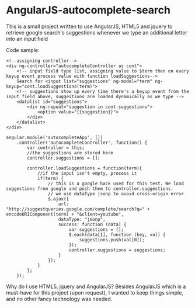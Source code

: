 # AngularJS-autocomplete-search
This is a small project written to use AngularJS, HTML5 and jquery to retrieve google search's suggestions whenever we type an additional letter into an input field

Code sample:
```
<!--assigning controller-->
<div ng-controller="autocompleteController as cont">
    <!-- input field type list, assigning value to $term then on every keyup event process value with function loadSuggestions-->
    Search for <input list="suggestions" ng-model="term" ng-keyup="cont.loadSuggestions(term)">
    <!-- suggestions show up every time there's a keyup event from the input field above, suggestions are loaded dynamically as we type -->
    <datalist id="suggestions">
        <div ng-repeat="suggestion in cont.suggestions">
            <option value="{{suggestion}}">
        </div>
    </datalist>
</div>
```

```
angular.module('autocompleteApp', [])
    .controller('autocompleteController', function() {
        var controller = this;
        //the suggestions are stored here
        controller.suggestions = [];

        controller.loadSuggestions = function(term){
            //if the input isn't empty, process it
            if(term) {
                // this is a google hack used for this test. We load suggestions from google and push them to controller.suggestions.
                // we use dataType jsonp to avoid cross-origin error
                $.ajax({
                    url: "http://suggestqueries.google.com/complete/search?q=" + encodeURIComponent(term) + "&client=youtube",
                    dataType: "jsonp",
                    success: function (data) {
                        var suggestions = [];
                        $.each(data[1], function (key, val) {
                            suggestions.push(val[0]);
                        });
                        controller.suggestions = suggestions;
                    }
                });
            }
        };
    });
```
Why do I use HTML5, jquery and AngularJS? Besides AngularJS which is a must-have for this project (upon request), I wanted to keep things simple, and no other fancy technology was needed. 
